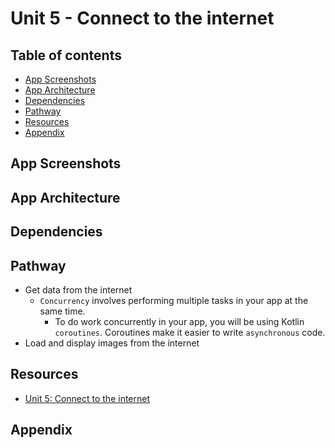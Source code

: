 <!-- omit in toc -->
# Unit 5 - Connect to the internet

<!-- omit in toc -->
## Table of contents

- [App Screenshots](#app-screenshots)
- [App Architecture](#app-architecture)
- [Dependencies](#dependencies)
- [Pathway](#pathway)
- [Resources](#resources)
- [Appendix](#appendix)

## App Screenshots

## App Architecture

## Dependencies

## Pathway

- Get data from the internet
  - `Concurrency` involves performing multiple tasks in your app at the same
    time.
    - To do work concurrently in your app, you will be using Kotlin
      `coroutines`. Coroutines make it easier to write `asynchronous` code.
- Load and display images from the internet

## Resources

- [Unit 5: Connect to the internet](https://developer.android.com/courses/android-basics-compose/unit-5)

## Appendix

